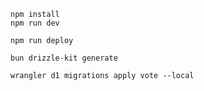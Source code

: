 ```
npm install
npm run dev
```

```
npm run deploy
```

```
bun drizzle-kit generate
```

```
wrangler d1 migrations apply vote --local
```